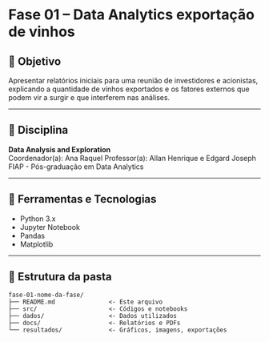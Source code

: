 # Fase 01 – Data Analytics exportação de vinhos

## 🎯 Objetivo

Apresentar relatórios iniciais para uma reunião de investidores e
acionistas, explicando a quantidade de vinhos exportados e os fatores externos
que podem vir a surgir e que interferem nas análises.

---

## 🧠 Disciplina

**Data Analysis and Exploration**  
Coordenador(a): Ana Raquel
Professor(a): Allan Henrique e Edgard Joseph  
FIAP - Pós-graduação em Data Analytics

---

## 🧰 Ferramentas e Tecnologias

- Python 3.x
- Jupyter Notebook
- Pandas
- Matplotlib

---

## 📁 Estrutura da pasta

```plaintext
fase-01-nome-da-fase/
├── README.md               <- Este arquivo
├── src/                    <- Códigos e notebooks
├── dados/                  <- Dados utilizados
├── docs/                   <- Relatórios e PDFs
└── resultados/             <- Gráficos, imagens, exportações
